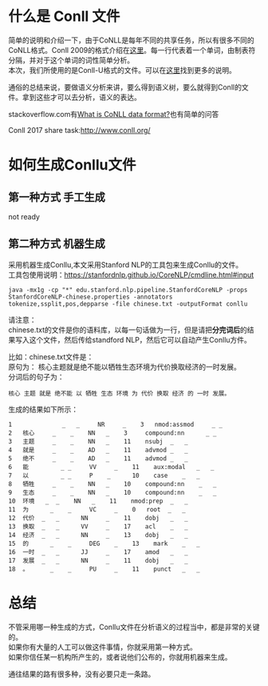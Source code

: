 # 什么是 Conll 文件
简单的说明和介绍一下，由于CoNLL是每年不同的共享任务，所以有很多不同的CoNLL格式。Conll 2009的格式介绍在[这里](http://ufal.mff.cuni.cz/conll2009-st/task-description.html)。每一行代表着一个单词，由制表符分隔，并对于这个单词的词性简单分析。</br>
本次，我们所使用的是Conll-U格式的文件。可以在[这里](http://universaldependencies.github.io/docs/format.html)找到更多的说明。</br>

通俗的总结来说，要做语义分析来讲，要么得到语义树，要么就得到Conll的文件。拿到这些才可以去分析，语义的表达。</br>

stackoverflow.com有[What is CoNLL data format?](https://stackoverflow.com/questions/27416164/what-is-conll-data-format)也有简单的问答</br>

Conll 2017 share task:http://www.conll.org/

# 如何生成Conllu文件
## 第一种方式 手工生成
not ready

## 第二种方式 机器生成
采用机器生成Conllu,本文采用Stanford NLP的工具包来生成Conllu的文件。</br>
工具包使用说明：https://stanfordnlp.github.io/CoreNLP/cmdline.html#input

```
java -mx1g -cp "*" edu.stanford.nlp.pipeline.StanfordCoreNLP -props StanfordCoreNLP-chinese.properties -annotators tokenize,ssplit,pos,depparse -file chinese.txt -outputFormat conllu
```
请注意：</br>
chinese.txt的文件是你的语料库，以每一句话做为一行，但是请把**分完词后**的结果写入这个文件，然后传给standford NLP，然后它可以自动产生Conllu方件。</br>

比如：chinese.txt文件是：</br>
原句为： 核心主题就是绝不能以牺牲生态环境为代价换取经济的一时发展。</br>
分词后的句子为：</br>
```
核心 主题 就是 绝不能 以 牺牲 生态 环境 为 代价 换取 经济 的 一时 发展。
```
生成的结果如下所示：</br>
```
1	﻿	        _	_	  NR	 _	  3	  nmod:assmod	  _	_
2	核心	   _	_	 NN	  _	   3	 compound:nn	  _	_
3	主题	   _	_	 NN	  _	   11	 nsubj	_	_
4	就是	   _	_	 AD	  _	   11	 advmod	_	_
5	绝不	   _	_	 AD	  _	   11	 advmod	_	_
6	能	      _	_	  VV	 _	  11	aux:modal	_	_
7	以	      _	_	  P	   _	  10	case	_	_
8	牺牲	   _	_	 NN	  _	   10	 compound:nn	_	_
9	生态	   _	_	 NN	  _	   10	 compound:nn	_	_
10	环境	 _	_	 NN	  _	   11	 nmod:prep	_	_
11	为	   _	_	  VC	 _	  0	  root	_	_
12	代价	_	_	   NN	  _	   11	 dobj	_	_
13	换取	_	_	   VV	  _	   17	 acl	_	_
14	经济	_	_	   NN	  _	   13	 dobj	_	_
15	的	   _	_	  DEG	 _	  13	mark	_	_
16	一时	_	_	   JJ	  _	   17	 amod	_	_
17	发展	_	_	   NN	  _	   11	 dobj	_	_
18	。	   _	_	  PU	 _	  11	punct	_	_

```

# 总结
不管采用哪一种生成的方式，Conllu文件在分析语义的过程当中，都是非常的关键的。</br>
如果你有大量的人工可以做这件事情，你就采用第一种方式。</br>
如果你信任某一机构所产生的，或者说他们公布的，你就用机器来生成。</br>

通往结果的路有很多种，没有必要只走一条路。
